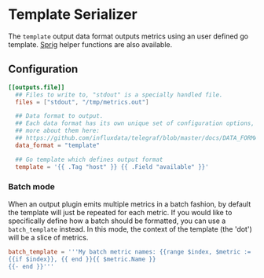 # Template Serializer

The `template` output data format outputs metrics using an user defined go template.
[Sprig](http://masterminds.github.io/sprig/) helper functions are also available.

## Configuration

```toml
[[outputs.file]]
  ## Files to write to, "stdout" is a specially handled file.
  files = ["stdout", "/tmp/metrics.out"]

  ## Data format to output.
  ## Each data format has its own unique set of configuration options, read
  ## more about them here:
  ## https://github.com/influxdata/telegraf/blob/master/docs/DATA_FORMATS_OUTPUT.md
  data_format = "template"

  ## Go template which defines output format
  template = '{{ .Tag "host" }} {{ .Field "available" }}'
```

### Batch mode

When an output plugin emits multiple metrics in a batch fashion, by default the
template will just be repeated for each metric. If you would like to specifically
define how a batch should be formatted, you can use a `batch_template` instead.
In this mode, the context of the template (the 'dot') will be a slice of metrics.

```toml
batch_template = '''My batch metric names: {{range $index, $metric := . -}}
{{if $index}}, {{ end }}{{ $metric.Name }}
{{- end }}'''
```
